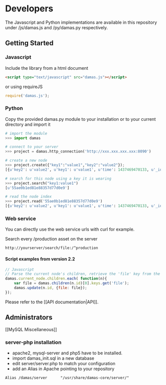 # Developers
The Javascript and Python implementations are available in this repository under /js/damas.js and /py/damas.py
respectively.

## Getting Started
### Javascript
Include the library from a html document
```html
<script type="text/javascript" src="damas.js"></script>
```
or using requireJS
```js
require('damas.js');
```

### Python
Copy the provided damas.py module to your installation or to your current directory and import it

```python
# import the module
>>> import damas

# connect to your server
>>> project = damas.http_connection('http://xxx.xxx.xxx.xxx:8090')

# create a new node
>>> project.create({"key1":"value1","key2":"value2"});
[{u'key2': u'value2', u'key1': u'value1', u'time': 1437469470133, u'_id': u'55ae0b1ed81e88357d77d0e9', u'author': u'xxx.xxx.xxx.xxx'}]

# search for this node using a key it is wearing
>>> project.search("key1:value1")
[u'55ae0b1ed81e88357d77d0e9']

# read the node index
>>> project.read('55ae0b1ed81e88357d77d0e9')
[{u'key2': u'value2', u'key1': u'value1', u'time': 1437469470133, u'_id': u'55ae0b1ed81e88357d77d0e9', u'author': u'xxx.xxx.xxx.xxx'}]

```

### Web service
You can directly use the web service urls with curl for example.

Search every /production asset on the server
```
http://yourserver/search/file:/^production
```

#### Script examples from version 2.2
```js
// Javascript
// Parse the current node's children, retrieve the 'file' key from the first grand-child, and set it on the child
damas.current_node.children.each( function(n){
    var file = damas.children(n.id)[0].keys.get('file');
    damas.update(n.id, {file: file});
});
```
Please refer to the [[API documentation|API]].

## Administrators
[[MySQL Miscellaneous]]

### server-php installation
* apache2, mysql-server and php5 have to be installed.
* import damas_init.sql in a new database
* edit server/server.php to match your configuration
* add an Alias in Apache pointing to your repository

`Alias /damas/server      "/usr/share/damas-core/server/"`
